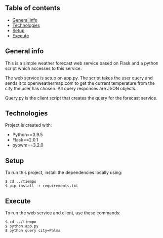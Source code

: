 ## Table of contents
* [General info](#general-info)
* [Technologies](#technologies)
* [Setup](#setup)
* [Execute](#execute)

## General info
This is a simple weather forecast web service based on Flask and a python script which accesses to this service.

The web service is setup on app.py. The script takes the user query and sends it to openweathermap.com to get the
current temperature from the city the user has chosen. All query responses are JSON objects.

Query.py is the client script that creates the query for the forecast service.
	
## Technologies
Project is created with:
* Python==3.9.5
* Flask==2.0.1
* pyowm==3.2.0
	
## Setup
To run this project, install the dependencies locally using:

```
$ cd ../tiempo
$ pip install -r requirements.txt
```
## Execute
To run the web service and client, use these commands:
```
$ cd ../tiempo
$ python app.py
$ python query city=Palma
```
